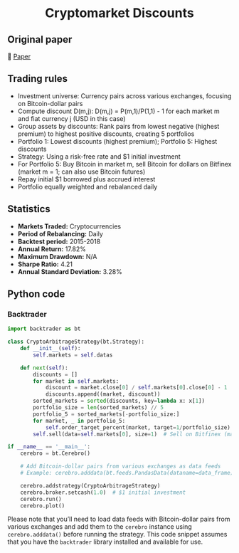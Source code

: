 <div align="center">
  <h1>Cryptomarket Discounts</h1>
</div>

## Original paper

📕 [Paper](https://papers.ssrn.com/sol3/papers.cfm?abstract_id=3124394)

## Trading rules

- Investment universe: Currency pairs across various exchanges, focusing on Bitcoin-dollar pairs
- Compute discount D(m,j): D(m,j) = P(m,1)/P(1,1) - 1 for each market m and fiat currency j (USD in this case)
- Group assets by discounts: Rank pairs from lowest negative (highest premium) to highest positive discounts, creating 5 portfolios
- Portfolio 1: Lowest discounts (highest premium); Portfolio 5: Highest discounts
- Strategy: Using a risk-free rate and $1 initial investment
- For Portfolio 5: Buy Bitcoin in market m, sell Bitcoin for dollars on Bitfinex (market m = 1; can also use Bitcoin futures)
- Repay initial $1 borrowed plus accrued interest
- Portfolio equally weighted and rebalanced daily

## Statistics

- **Markets Traded:** Cryptocurrencies
- **Period of Rebalancing:** Daily
- **Backtest period:** 2015-2018
- **Annual Return:** 17.82%
- **Maximum Drawdown:** N/A
- **Sharpe Ratio:** 4.21
- **Annual Standard Deviation:** 3.28%

## Python code

### Backtrader

```python
import backtrader as bt

class CryptoArbitrageStrategy(bt.Strategy):
    def __init__(self):
        self.markets = self.datas

    def next(self):
        discounts = []
        for market in self.markets:
            discount = market.close[0] / self.markets[0].close[0] - 1
            discounts.append((market, discount))
        sorted_markets = sorted(discounts, key=lambda x: x[1])
        portfolio_size = len(sorted_markets) // 5
        portfolio_5 = sorted_markets[-portfolio_size:]
        for market, _ in portfolio_5:
            self.order_target_percent(market, target=1/portfolio_size)
        self.sell(data=self.markets[0], size=1)  # Sell on Bitfinex (market m=1)

if __name__ == '__main__':
    cerebro = bt.Cerebro()

    # Add Bitcoin-dollar pairs from various exchanges as data feeds
    # Example: cerebro.adddata(bt.feeds.PandasData(dataname=data_frame))

    cerebro.addstrategy(CryptoArbitrageStrategy)
    cerebro.broker.setcash(1.0)  # $1 initial investment
    cerebro.run()
    cerebro.plot()
```

Please note that you’ll need to load data feeds with Bitcoin-dollar pairs from various exchanges and add them to the `cerebro` instance using `cerebro.adddata()` before running the strategy. This code snippet assumes that you have the `backtrader` library installed and available for use.